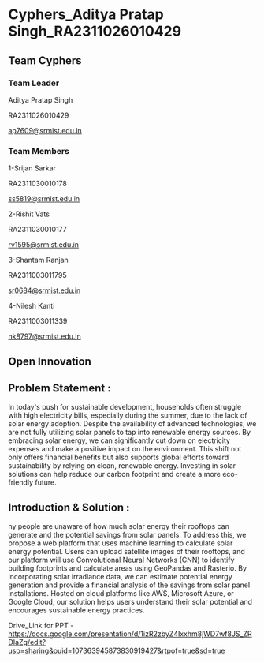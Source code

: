 # Cyphers_Aditya Pratap Singh_RA2311026010429

## Team Cyphers

### Team Leader

Aditya Pratap Singh

RA2311026010429

ap7609@srmist.edu.in

### Team Members

1-Srijan Sarkar

RA2311030010178

ss5819@srmist.edu.in

2-Rishit Vats 

RA2311030010177

rv1595@srmist.edu.in

3-Shantam Ranjan

RA2311003011795

sr0684@srmist.edu.in

4-Nilesh Kanti

RA2311003011339

nk8797@srmist.edu.in

## Open Innovation

## Problem Statement : 
In today's push for sustainable development, households often struggle with high electricity bills, especially during the summer, due to the lack of solar energy adoption. Despite the availability of advanced technologies, we are not fully utilizing solar panels to tap into renewable energy sources. By embracing solar energy, we can significantly cut down on electricity expenses and make a positive impact on the environment. This shift not only offers financial benefits but also supports global efforts toward sustainability by relying on clean, renewable energy. Investing in solar solutions can help reduce our carbon footprint and create a more eco-friendly future.

## Introduction & Solution :
ny people are unaware of how much solar energy their rooftops can generate and the potential savings from solar panels. To address this, we propose a web platform that uses machine learning to calculate solar energy potential. Users can upload satellite images of their rooftops, and our platform will use Convolutional Neural Networks (CNN) to identify building footprints and calculate areas using GeoPandas and Rasterio. By incorporating solar irradiance data, we can estimate potential energy generation and provide a financial analysis of the savings from solar panel installations. Hosted on cloud platforms like AWS, Microsoft Azure, or Google Cloud, our solution helps users understand their solar potential and encourages sustainable energy practices.

Drive_Link for PPT - https://docs.google.com/presentation/d/1izR2zbyZ4Ixxhm8jWD7wf8JS_ZRDIaZg/edit?usp=sharing&ouid=107363945873830919427&rtpof=true&sd=true







